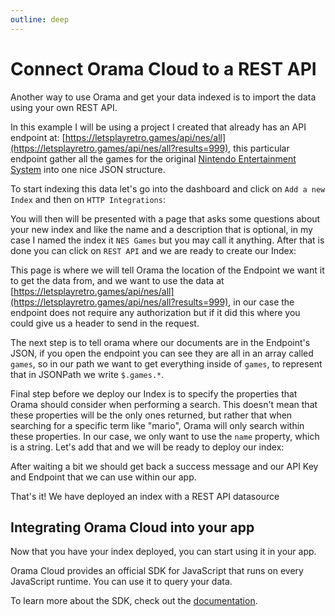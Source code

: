 ```yaml
---
outline: deep
---
```


# Connect Orama Cloud to a REST API

Another way to use Orama and get your data indexed is to import the data using your own REST API.

In this example I will be using a project I created that already has an API endpoint at: [https://letsplayretro.games/api/nes/all](https://letsplayretro.games/api/nes/all?results=999), this particular endpoint gather all the games for the original [Nintendo Entertainment System](https://en.wikipedia.org/wiki/Nintendo_Entertainment_System) into one nice JSON structure.

To start indexing this data let's go into the dashboard and click on `Add a new Index` and then on `HTTP Integrations`:

<ZoomImg
  src='/cloud/guides/rest/1.png'
  alt='Click on the button saying Add a new index'
/>

You will then will be presented with a page that asks some questions about your new index and like the name and a description that is optional, in my case I named the index it `NES Games` but you may call it anything.
After that is done you can click on `REST API` and we are ready to create our Index:

<ZoomImg
  src='/cloud/guides/rest/2.png'
  alt='Create a new REST Api index with Orama Cloud'
/>

This page is where we will tell Orama the location of the Endpoint we want it to get the data from, and we want to use the data at [https://letsplayretro.games/api/nes/all](https://letsplayretro.games/api/nes/all?results=999), in our case the endpoint does not require any authorization but if it did this where you could give us a header to send in the request.

The next step is to tell orama where our documents are in the Endpoint's JSON, if you open the endpoint you can see they are all in an array called `games`, so in our path we want to get everything inside of `games`, to represent that in JSONPath we write `$.games.*`.

Final step before we deploy our Index is to specify the properties that Orama should consider when performing a search.
This doesn't mean that these properties will be the only ones returned, but rather that when searching for a specific term like "mario", Orama will only search within these properties.
In our case, we only want to use the `name` property, which is a string. Let's add that and we will be ready to deploy our index:

<ZoomImg
  src='/cloud/guides/rest/3.png'
  alt='Deploy your index'
/>

After waiting a bit we should get back a success message and our API Key and Endpoint that we can use within our app.

<ZoomImg
  src='/cloud/guides/rest/4.png'
  alt='Deployed index'
/>

That's it! We have deployed an index with a REST API datasource

## Integrating Orama Cloud into your app

Now that you have your index deployed, you can start using it in your app.

Orama Cloud provides an official SDK for JavaScript that runs on every JavaScript runtime. You can use it to query your data.

To learn more about the SDK, check out the [documentation](/cloud/integrating-orama-cloud/javascript-sdk).
